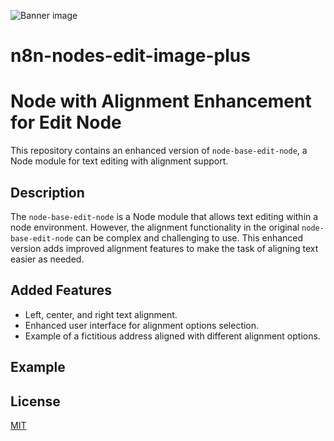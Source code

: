 ![Banner image](https://user-images.githubusercontent.com/10284570/173569848-c624317f-42b1-45a6-ab09-f0ea3c247648.png)

# n8n-nodes-edit-image-plus

# Node with Alignment Enhancement for Edit Node

This repository contains an enhanced version of `node-base-edit-node`, a Node module for text editing with alignment support.

## Description

The `node-base-edit-node` is a Node module that allows text editing within a node environment. However, the alignment functionality in the original `node-base-edit-node` can be complex and challenging to use. This enhanced version adds improved alignment features to make the task of aligning text easier as needed.

## Added Features

- Left, center, and right text alignment.
- Enhanced user interface for alignment options selection.
- Example of a fictitious address aligned with different alignment options.

## Example

## License

[MIT](https://github.com/n8n-io/n8n-nodes-starter/blob/master/LICENSE.md)
